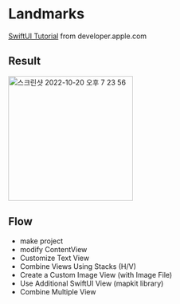 # Landmarks

[SwiftUI Tutorial](https://developer.apple.com/tutorials/swiftui/creating-and-combining-views#Create-a-Custom-Image-View) from developer.apple.com

## Result

<img width="250" alt="스크린샷 2022-10-20 오후 7 23 56" src="https://user-images.githubusercontent.com/6457691/196924187-6a1c2af9-abbe-42df-91e4-e46df32db241.png">


## Flow

- make project
- modify ContentView
- Customize Text View 
- Combine Views Using Stacks (H/V)
- Create a Custom Image View (with Image File)
- Use Additional SwiftUI View (mapkit library)
- Combine Multiple View
